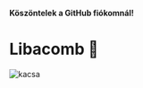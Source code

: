 **Köszöntelek a GitHub fiókomnál!**
# Libacomb 🍗

![kacsa](https://trademagazin.hu/wp-content/uploads/2015/01/kacsa.jpg)
